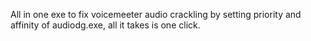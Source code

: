 All in one exe to fix voicemeeter audio crackling by setting priority and affinity of audiodg.exe, all it takes is one click.
